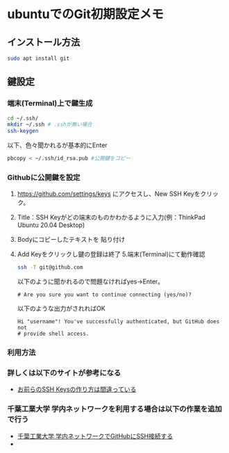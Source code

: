 # ubuntuでのGit初期設定メモ

## インストール方法

```bash
sudo apt install git
```

## 鍵設定

### 端末(Terminal)上で鍵生成

```bash
cd ~/.ssh/
mkdir ~/.ssh # .sshが無い場合
ssh-keygen
```

以下、色々聞かれるが基本的にEnter

```bash
pbcopy < ~/.ssh/id_rsa.pub #公開鍵をコピー
```

### Githubに公開鍵を設定

1. <https://github.com/settings/keys> にアクセスし、New SSH Keyをクリック。
2. Title：SSH Keyがどの端末のものかわかるように入力(例：ThinkPad Ubuntu 20.04 Desktop)
3. Bodyにコピーしたテキストを 貼り付け
4. Add Keyをクリックし鍵の登録は終了
5.端末(Terminal)にて動作確認

    ```bash
    ssh -T git@github.com
    ```

    以下のように聞かれるので問題なければyes→Enter。

    ```
    # Are you sure you want to continue connecting (yes/no)?
    ```

    以下のような出力がされればOK

    ```
    Hi "username"! You've successfully authenticated, but GitHub does not
    # provide shell access.
    ```

### 利用方法


### 詳しくは以下のサイトが参考になる

- [お前らのSSH Keysの作り方は間違っている](https://qiita.com/suthio/items/2760e4cff0e185fe2db9)

### 千葉工業大学 学内ネットワークを利用する場合は以下の作業を追加で行う

- [千葉工業大学 学内ネットワークでGitHubにSSH接続する](https://github.com/MibuchiYuta/git_memo/blob/master/ubuntu/Git%E5%95%8F%E9%A1%8C%E3%81%A8%E8%A7%A3%E6%B1%BA%E6%96%B9%E6%B3%95_ubuntu.md#%E5%8D%83%E8%91%89%E5%B7%A5%E6%A5%AD%E5%A4%A7%E5%AD%A6-%E5%AD%A6%E5%86%85%E3%83%8D%E3%83%83%E3%83%88%E3%83%AF%E3%83%BC%E3%82%AF%E3%81%A7github%E3%81%ABssh%E6%8E%A5%E7%B6%9A%E3%81%99%E3%82%8B)
- 